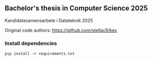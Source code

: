 ## Bachelor's thesis in Computer Science 2025
Kandidatexamensarbete i Datateknik 2025

Original code authors: https://github.com/stellac9/kex 

### Install dependencies
`pip install -r requirements.txt`
